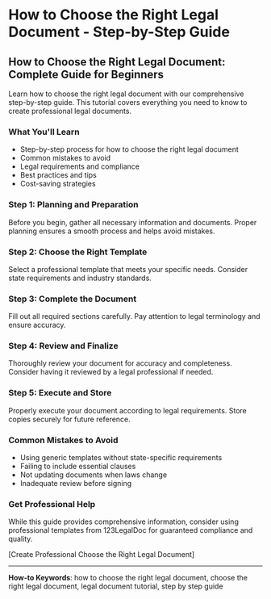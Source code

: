 # How to Choose the Right Legal Document - Step-by-Step Guide

## How to Choose the Right Legal Document: Complete Guide for Beginners

Learn how to choose the right legal document with our comprehensive step-by-step guide. This tutorial covers everything you need to know to create professional legal documents.

### What You'll Learn

- Step-by-step process for how to choose the right legal document
- Common mistakes to avoid
- Legal requirements and compliance
- Best practices and tips
- Cost-saving strategies

### Step 1: Planning and Preparation

Before you begin, gather all necessary information and documents. Proper planning ensures a smooth process and helps avoid mistakes.

### Step 2: Choose the Right Template

Select a professional template that meets your specific needs. Consider state requirements and industry standards.

### Step 3: Complete the Document

Fill out all required sections carefully. Pay attention to legal terminology and ensure accuracy.

### Step 4: Review and Finalize

Thoroughly review your document for accuracy and completeness. Consider having it reviewed by a legal professional if needed.

### Step 5: Execute and Store

Properly execute your document according to legal requirements. Store copies securely for future reference.

### Common Mistakes to Avoid

- Using generic templates without state-specific requirements
- Failing to include essential clauses
- Not updating documents when laws change
- Inadequate review before signing

### Get Professional Help

While this guide provides comprehensive information, consider using professional templates from 123LegalDoc for guaranteed compliance and quality.

[Create Professional Choose the Right Legal Document]

---

**How-to Keywords**: how to choose the right legal document, choose the right legal document, legal document tutorial, step by step guide
